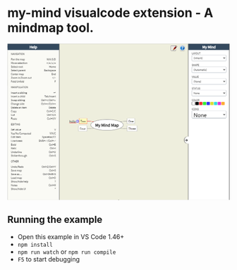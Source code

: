 # my-mind visualcode extension - A mindmap tool.

![mindmap - mymind ](documentation/example.png)


## Running the example

- Open this example in VS Code 1.46+
- `npm install`
- `npm run watch` or `npm run compile`
- `F5` to start debugging
